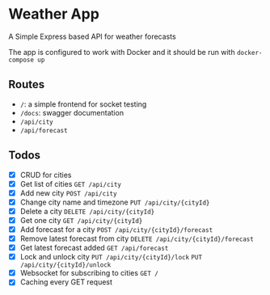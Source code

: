 # Weather App

A Simple Express based API for weather forecasts

The app is configured to work with Docker and it should be run with `docker-compose up`

## Routes

- `/`: a simple frontend for socket testing
- `/docs`: swagger documentation
- `/api/city`
- `/api/forecast`

## Todos

- [x] CRUD for cities
- [x] Get list of cities `GET /api/city`
- [x] Add new city `POST /api/city`
- [x] Change city name and timezone `PUT /api/city/{cityId}`
- [x] Delete a city `DELETE /api/city/{cityId}`
- [x] Get one city `GET /api/city/{cityId}`
- [x] Add forecast for a city `POST /api/city/{cityId}/forecast`
- [x] Remove latest forecast from city `DELETE /api/city/{cityId}/forecast`
- [x] Get latest forecast added `GET /api/forecast`
- [x] Lock and unlock city `PUT /api/city/{cityId}/lock` `PUT /api/city/{cityId}/unlock`
- [x] Websocket for subscribing to cities `GET /`
- [x] Caching every GET request